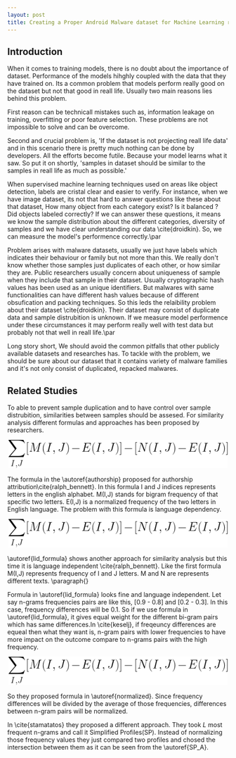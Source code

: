 ```yaml
---
layout: post
title: Creating a Proper Android Malware dataset for Machine Learning researches
---
```


## Introduction

When it comes to training models, there is no doubt about the importance of dataset. Performance of the models hihghly coupled with the data that they have trained on. Its a common problem that models perform really good on the dataset but not that good in reall life. Usually two main reasons lies behind this problem.

First reason can be technicall mistakes such as, information leakage on training, overfitting or poor feature selection. These problems are not impossible to solve and can be overcome.


Second and crucial problem is, 'If the dataset is not projecting reall life data' and in this scenario there is pretty much nothing can be done by developers. All the efforts become futile. Because your model learns what it saw. So put it on shortly, 'samples in dataset should be similar to the samples in reall life as much as possible.'


When supervised machine learning techniques used on areas like object detection, labels are cristal clear and easier to verify. For instance, when we have image dataset, its not that hard to answer questions like these about that dataset, How many object from each category exist? Is it balanced ? Did objects labeled correctly? If we can answer these questions, it means we know the sample distribution about the different categories, diversity of samples and we have clear understanding our data \cite{droidkin}. So, we can measure the model's performence correctly.\par
 
Problem arises with malware datasets, usually we just have labels which indicates their behaviour or family but not more than this. We really don't know whether those samples just duplicates of each other, or how similar they are. Public researchers usually concern about uniqueness of sample when they include that sample in their dataset. Usually cryptographic hash values has been used as an unique identifiers. But malwares with same functionalities can have different hash values because of different obsufication and packing techniques. So this leds the relaibility problem about their dataset \cite{droidkin}. Their dataset may consist of duplicate data and sample distrubition is unknown.  If we measure model performence under these circumstances it may perform really well with test data but probably not that well in reall life.\par

Long story short, We should avoid the common pitfalls that other publicly available datasets and researches has. To tackle with the problem, we should be sure about our dataset that it contains variety of malware families and it's not only consist of duplicated, repacked malwares.

## Related Studies

To able to prevent sample duplication and to have control over sample distrubition, similarities between samples should be assesed. For similarity analysis different formulas and approaches has been proposed by researchers.

<p align="center">
<img src="/images/aml/deneme.gif" alt="A single capsule containing multiple neurons (part properties)." width="500">
</p>

The formula in the \autoref{authorship} proposed for authorship attribution\cite{ralph_bennett}. In this formula I and J indices represents letters in the english alphabet. M(I,J) stands for bigram frequency of that specific two letters. E(I,J) is a normalized frequency of the two letters in English language. The problem with this formula is language dependency.

<p align="center">
<img src="/images/aml/deneme.gif" alt="A single capsule containing multiple neurons (part properties)." width="500">
</p>

\autoref{lid_formula} shows another approach for similarity analysis but this time it is language independent \cite{ralph_bennett}. Like the first formula M(I,J) represents frequency of I and J letters. M and N are represents different texts. \paragraph{}

Formula in \autoref{lid_formula} looks fine and language independent. Let say n-grams frequencies pairs are like this, [0.9 - 0.8] and [0.2 - 0.3]. In this case, frequency differences will be 0.1. So if we use formula in \autoref{lid_formula}, it gives equal weight for the different bi-gram pairs which has same differences.In  \cite{keselj}, if freqeuncy differences are equeal then what they want is, n-gram pairs with lower frequencies to have more impact on the outcome compare to n-grams pairs with the high frequency.

<p align="center">
<img src="/images/aml/deneme.gif" alt="A single capsule containing multiple neurons (part properties)." width="500">
</p>

So they proposed formula in \autoref{normalized}. Since frequency differences will be divided by the average of those frequencies, differences between n-gram pairs will be normalized.



In \cite{stamatatos} they proposed a different approach. They took $L$ most frequent n-grams and call it Simplified Profiles(SP). Instead of normalizing those frequency values they just compared two profiles and chosed the intersection between them as it can be seen from the \autoref{SP_A}.